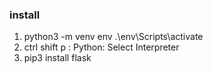 ###  install
1. python3 -m venv env
   .\env\Scripts\activate
2. ctrl shift  p : Python: Select Interpreter 
3. pip3 install flask